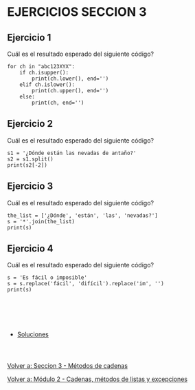 # **EJERCICIOS SECCION 3**  

## **Ejercicio 1**  

Cuál es el resultado esperado del siguiente código?
```
for ch in "abc123XYX":
    if ch.isupper():
        print(ch.lower(), end='')
    elif ch.islower():
        print(ch.upper(), end='')
    else:
        print(ch, end='')
```  


## **Ejercicio 2**  

Cuál es el resultado esperado del siguiente código?
```
s1 = '¿Dónde están las nevadas de antaño?'
s2 = s1.split()
print(s2[-2])
```

## **Ejercicio 3**  

Cuál es el resultado esperado del siguiente código?
```
the_list = ['¿Dónde', 'están', 'las', 'nevadas?']
s = '*'.join(the_list)
print(s)
```

## **Ejercicio 4**  

Cuál es el resultado esperado del siguiente código?
```
s = 'Es fácil o imposible'
s = s.replace('fácil', 'difícil').replace('im', '')
print(s)
```


#  
<br></br>

- [Soluciones](Sec3-ejsol.md)
<br></br>  

#  

[Volver a: Seccion 3 - Métodos de cadenas](_Seccion3.md)  

[Volver a: Módulo 2 - Cadenas, métodos de listas y excepciones](../README.md)